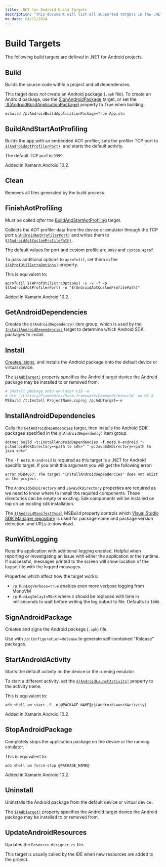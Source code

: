 ```yaml
---
title: .NET for Android Build Targets
description: "This document will list all supported targets in the .NET for Android build process."
ms.date: 04/11/2024
---
```


# Build Targets

The following build targets are defined in .NET for Android projects.

## Build

Builds the source code within a project and all dependencies.

This target *does not* create an Android package (`.apk` file).
To create an Android package, use the [SignAndroidPackage](#signandroidpackage)
target, *or* set the
[`$(AndroidBuildApplicationPackage)](build-properties.md#androidbuildapplicationpackage)
property to True when building:

```shell
msbuild /p:AndroidBuildApplicationPackage=True App.sln
```

## BuildAndStartAotProfiling

Builds the app with an  embedded AOT profiler, sets the profiler TCP port to
[`$(AndroidAotProfilerPort)`](build-properties.md#androidaotprofilerport),
and starts the default activity.

The default TCP port is `9999`.

Added in Xamarin.Android 10.2.

## Clean

Removes all files generated by the build process.

## FinishAotProfiling

Must be called *after* the [BuildAndStartAotProfiling](#buildandstartaotprofiling)
target.

Collects the AOT profiler data from the device or emulator through the TCP port
[`$(AndroidAotProfilerPort)`](build-properties.md#androidaotprofilerport)
and writes them to
[`$(AndroidAotCustomProfilePath)`](build-properties.md#androidaotcustomprofilepath).

The default values for port and custom profile are `9999` and `custom.aprof`.

To pass additional options to `aprofutil`, set them in the
[`$(AProfUtilExtraOptions)`](build-properties.md#aprofutilextraoptions)
property.

This is equivalent to:

```shell
aprofutil $(AProfUtilExtraOptions) -s -v -f -p $(AndroidAotProfilerPort) -o "$(AndroidAotCustomProfilePath)"
```

Added in Xamarin.Android 10.2.

## GetAndroidDependencies

Creates the `@(AndroidDependency)` item group, which is used by the
[`InstallAndroidDependencies`](#installandroiddependencies) target to determine
which Android SDK packages to install.

## Install

[Creates, signs](#signandroidpackage), and installs the Android package onto
the default device or virtual device.

The [`$(AdbTarget)`](build-properties.md#adbtarget)
property specifies the Android target device the
Android package may be installed to or removed from.

```bash
# Install package onto emulator via -e
# Use `/Library/Frameworks/Mono.framework/Commands/msbuild` on OS X
MSBuild /t:Install ProjectName.csproj /p:AdbTarget=-e
```

## InstallAndroidDependencies

Calls the [`GetAndroidDependencies`](#getandroiddependencies) target, then installs
the Android SDK packages specified in the `@(AndroidDependency)` item group.

```dotnetcli
dotnet build -t:InstallAndroidDependencies -f net8.0-android "-p:AndroidSdkDirectory=<path to sdk>" "-p:JavaSdkDirectory=<path to java sdk>"
```

The `-f net8.0-android` is required as this target is a .NET for Android specific target. If you omit this argument
you will get the following error:

```
error MSB4057: The target "InstallAndroidDependencies" does not exist in the project.
```

The `AndroidSdkDirectory` and `JavaSdkDirectory` properties are required as we need to know where to install the required components. These directories can be empty or existing. Sdk components
will be installed on top on an existing sdk installation.

The [`$(AndroidManifestType)`](build-properties.md#androidmanifesttype)
MSBuild property controls which
[Visual Studio SDK Manager repository](/xamarin/android/get-started/installation/android-sdk?tabs=windows#repository-selection)
is used for package name and package version detection, and URLs to download.

## RunWithLogging

Runs the application with additional logging enabled.  Helpful when reporting or investigating an issue with
either the application or the runtime.  If successful, messages printed to the screen will show location
of the logcat file with the logged messages.

Properties which affect how the target works:

  * `/p:RunLogVerbose=true` enables even more verbose logging from MonoVM
  * `/p:RunLogDelayInMS=X` where `X` should be replaced with time in milliseconds to wait before writing the
    log output to file.  Defaults to `1000`.

## SignAndroidPackage

Creates and signs the Android package (`.apk`) file.

Use with `/p:Configuration=Release` to generate self-contained "Release" packages.

## StartAndroidActivity

Starts the default activity on the device or the running emulator.

To start a different activity, set the
[`$(AndroidLaunchActivity)`](build-properties.md#androidlaunchactivity)
property to the activity name.

This is equivalent to:

```shell
adb shell am start -S -n @PACKAGE_NAME@/$(AndroidLaunchActivity)
```

Added in Xamarin.Android 10.2.

## StopAndroidPackage

Completely stops the application package on the device or the running emulator.

This is equivalent to:

```shell
adb shell am force-stop @PACKAGE_NAME@
```

Added in Xamarin.Android 10.2.

## Uninstall

Uninstalls the Android package from the default device or virtual device.

The [`$(AdbTarget)`](build-properties.md#adbtarget)
property specifies the Android target device the
Android package may be installed to or removed from.

## UpdateAndroidResources

Updates the `Resource.designer.cs` file.

This target is usually called by the IDE when new resources are added to the project.
